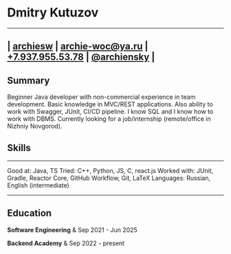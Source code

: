 # Dmitry Kutuzov
--------------------------------------------------------------------------------------------------
| [archiesw](https://github.com/archiesw) | [archie-woc@ya.ru](mailto:archie-woc@ya.ru) | [+7.937.955.53.78](tel:+79379555378) | [@archiensky](https://archiensky.t.me) |
--------------------------------------------------------------------------------------------------

## Summary

Beginner Java developer with non-commercial experience in team
development. Basic knowledge in MVC/REST applications. Also ability to
work with Swagger, JUnit, CI/CD pipeline. I know SQL and I know how to
work with DBMS. Currently looking for a job/internship (remote/office in
Nizhniy Novgorod).

## Skills

  -------------- ----------------------------------------------------------
  Good at:       Java, TS
  Tried:         C++, Python, JS, C, react.js
  Worked with:   JUnit, Gradle, Reactor Core, GitHub Workflow, Git, LaTeX
  Languages:     Russian, English (intermediate)
  -------------- ----------------------------------------------------------

## Education

**Software Engineering** & Sep 2021 - Jun 2025

**Backend Academy** & Sep 2022 - present
